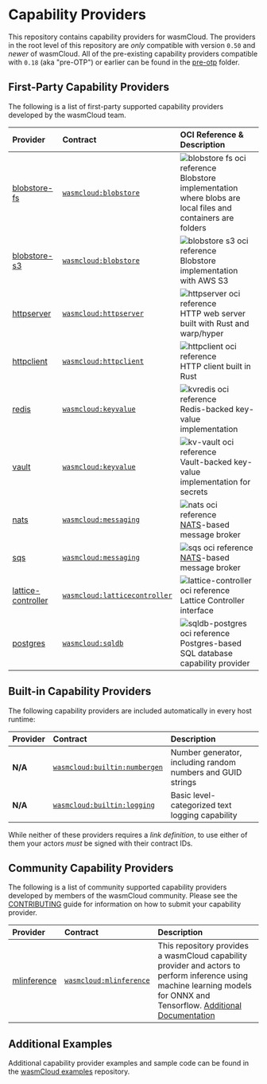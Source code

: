 # Capability Providers

This repository contains capability providers for wasmCloud. The providers
in the root level of this repository are _only_ compatible with version `0.50`
and _newer_ of wasmCloud. All of the pre-existing capability providers compatible
with `0.18` (aka "pre-OTP") or earlier can be found in the [pre-otp](./pre-otp) folder.

## First-Party Capability Providers

The following is a list of first-party supported capability providers developed by the
wasmCloud team.

| Provider                                   | Contract                                                                                              | OCI Reference & Description                                                                                                                                                                                                            |
| :----------------------------------------- | :---------------------------------------------------------------------------------------------------- | :------------------------------------------------------------------------------------------------------------------------------------------------------------------------------------------------------------------------------------- |
| [blobstore-fs](./blobstore-fs)             | [`wasmcloud:blobstore`](https://github.com/wasmCloud/interfaces/tree/main/blobstore-fs)               | <img alt='blobstore fs oci reference' src='https://img.shields.io/endpoint?url=https%3A%2F%2Fdamp-firefly-3711.cosmonic.app%2Fblobstore_fs' /> <br /> Blobstore implementation where blobs are local files and containers are folders |
| [blobstore-s3](./blobstore-s3)             | [`wasmcloud:blobstore`](https://github.com/wasmCloud/interfaces/tree/main/blobstore-s3)               | <img alt='blobstore s3 oci reference' src='https://img.shields.io/endpoint?url=https%3A%2F%2Fdamp-firefly-3711.cosmonic.app%2Fblobstore-s3' /> <br /> Blobstore implementation with AWS S3                                            |
| [httpserver](./httpserver-rs)              | [`wasmcloud:httpserver`](https://github.com/wasmCloud/interfaces/tree/main/httpserver)                | <img alt='httpserver oci reference' src='https://img.shields.io/endpoint?url=https%3A%2F%2Fdamp-firefly-3711.cosmonic.app%2Fhttpserver' /> <br /> HTTP web server built with Rust and warp/hyper                                      |
| [httpclient](./httpclient)                 | [`wasmcloud:httpclient`](https://github.com/wasmCloud/interfaces/tree/main/httpclient)                | <img alt='httpclient oci reference' src='https://img.shields.io/endpoint?url=https%3A%2F%2Fdamp-firefly-3711.cosmonic.app%2Fhttpclient' /> <br />HTTP client built in Rust                                                            |
| [redis](./kvredis)                         | [`wasmcloud:keyvalue`](https://github.com/wasmCloud/interfaces/tree/main/keyvalue)                    | <img alt='kvredis oci reference' src='https://img.shields.io/endpoint?url=https%3A%2F%2Fdamp-firefly-3711.cosmonic.app%2Fkvredis' /> <br /> Redis-backed key-value implementation                                                     |
| [vault](./kv-vault)                        | [`wasmcloud:keyvalue`](https://github.com/wasmCloud/interfaces/tree/main/keyvalue)                    | <img alt='kv-vault oci reference' src='https://img.shields.io/endpoint?url=https%3A%2F%2Fdamp-firefly-3711.cosmonic.app%2Fkv-vault' /> <br /> Vault-backed key-value implementation for secrets                                       |
| [nats](./nats)                             | [`wasmcloud:messaging`](https://github.com/wasmCloud/interfaces/tree/main/messaging)                  | <img alt='nats oci reference' src='https://img.shields.io/endpoint?url=https%3A%2F%2Fdamp-firefly-3711.cosmonic.app%2Fnats_messaging' /> <br />[NATS](https://nats.io)-based message broker                                           |
| [sqs](./sqs)                               | [`wasmcloud:messaging`](https://github.com/wasmCloud/interfaces/tree/main/messaging)                  | <img alt='sqs oci reference' src='https://img.shields.io/endpoint?url=https%5A%2F%2Fdamp-firefly-3711.cosmonic.app%2Fnats_messaging' /> <br />[NATS](https://nats.io)-based message broker                                            |
| [lattice-controller](./lattice-controller) | [`wasmcloud:latticecontroller`](https://github.com/wasmCloud/interfaces/tree/main/lattice-controller) | <img alt='lattice-controller oci reference' src='https://img.shields.io/endpoint?url=https%3A%2F%2Fdamp-firefly-3711.cosmonic.app%2Flattice-controller' /> <br /> Lattice Controller interface                                        |
| [postgres](./sqldb-postgres)               | [`wasmcloud:sqldb`](https://github.com/wasmCloud/interfaces/tree/main/sqldb)                          | <img alt='sqldb-postgres oci reference' src='https://img.shields.io/endpoint?url=https%3A%2F%2Fdamp-firefly-3711.cosmonic.app%2Fsqldb-postgres' /> <br /> Postgres-based SQL database capability provider                             |

## Built-in Capability Providers

The following capability providers are included automatically in every host runtime:

| Provider | Contract                                                                                     | Description                                                 |
| :------- | :------------------------------------------------------------------------------------------- | :---------------------------------------------------------- |
| **N/A**  | [`wasmcloud:builtin:numbergen`](https://github.com/wasmCloud/interfaces/tree/main/numbergen) | Number generator, including random numbers and GUID strings |
| **N/A**  | [`wasmcloud:builtin:logging`](https://github.com/wasmCloud/interfaces/tree/main/logging)     | Basic level-categorized text logging capability             |

While neither of these providers requires a _link definition_, to use either of them your actors _must_ be signed with their contract IDs.

## Community Capability Providers

The following is a list of community supported capability providers developed by members of the wasmCloud community. Please see the [CONTRIBUTING](./CONTRIBUTING.md) guide for information on how to submit your capability provider.

| Provider                                                                                       | Contract                                                                                                   | Description                                                                                                                                                                                                                 |
| :--------------------------------------------------------------------------------------------- | :--------------------------------------------------------------------------------------------------------- | :-------------------------------------------------------------------------------------------------------------------------------------------------------------------------------------------------------------------------- |
| [mlinference](https://github.com/Finfalter/wasmCloudArtefacts/tree/main/providers/mlinference) | [`wasmcloud:mlinference`](https://github.com/Finfalter/wasmCloudArtefacts/tree/main/providers/mlinference) | This repository provides a wasmCloud capability provider and actors to perform inference using machine learning models for ONNX and Tensorflow. [Additional Documentation](https://finfalter.github.io/wasmCloudArtefacts/) |

## Additional Examples

Additional capability provider examples and sample code can be found in the [wasmCloud examples](https://github.com/wasmCloud/examples) repository.
